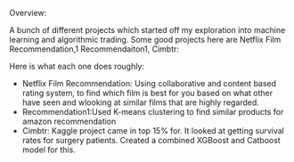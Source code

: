 Overview:

A bunch of different projects which started off my exploration into machine learning and algorithmic trading. Some good projects here are Netflix Film Recommendation,1 Recommendaiton1, Cimbtr:

Here is what each one does roughly:

- Netflix Film Recommendation: Using collaborative and content based rating system, to find which film is best for you based on what other have seen and wlooking at similar films that are highly regarded.
- Recommendation1:Used K-means clustering to find similar products for amazon recommendation
- Cimbtr: Kaggle project came in top 15% for. It looked at getting survival rates for surgery patients. Created a combined XGBoost and Catboost model for this.
